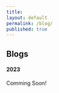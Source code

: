 ```yaml
---
title:
layout: default
permalink: /blog/
published: true
---
```


## Blogs

#### 2023
Comming Soon!
<!-- 1. Lorenzo Carnevale. "[Artificial Intelligence for the Natural Disaster Management ](https://tema-project.eu/articles/artificial-intelligence-natural-disaster-management)". TEMA Project (August 2023)

#### 2021
1. Lorenzo Carnevale. "[Why Edge Computing is so important for AI](https://towardsdatascience.com/why-edge-computing-is-so-important-for-ai-e4695d4e7960?sk=bbcdf4e0a8820f4e458e36debc8a7bba)". Towards Data Science, Medium (May 2021) -->